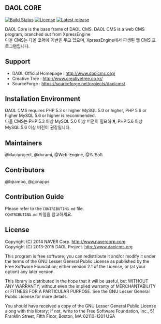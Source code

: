 ## DAOL CORE

[![Build Status](https://travis-ci.com/daolcms/daolcms.svg?branch=master)](https://travis-ci.com/daolcms/daolcms)
[![License](http://img.shields.io/badge/license-GNU%20LGPL-brightgreen.svg)](http://www.gnu.org/licenses/gpl.html)
[![Latest release](http://img.shields.io/github/release/daolcms/daolcms.svg)](https://github.com/daolcms/daolcms/releases)


DAOL Core is the base frame of DAOL CMS. DAOL CMS is a web CMS program, branched out from XpressEngine  
다올 CMS는 다올 코어에 기반을 두고 있으며, XpressEngine에서 파생된 웹 CMS 프로그램입니다.

## Support
* DAOL Official Homepage : http://www.daolcms.org/
* Creative Tree : http://www.creativetree.co.kr/
* SourceForge : https://sourceforge.net/projects/daolcms/

## Installation Environment
DAOL CMS requires PHP 5.3 or higher MySQL 5.0 or higher, PHP 5.6 or higher MySQL 5.6 or higher is recommended.  
다올 CMS는 PHP 5.3 이상 MySQL 5.0 이상 버전이 필요하며, PHP 5.6 이상 MySQL 5.6 이상 버전이 권장됩니다.

## Maintainers
@daolproject, @dorami, @Web-Engine, @YJSoft

## Contributors
@bjrambo, @gonapps

## Contribution Guide
Please refer to the `CONTRIBUTING.md` file.  
`CONTRIBUTING.md` 파일을 참고하세요.

## License
Copyright (C) 2014 NAVER Corp. <http://www.navercorp.com>  
Copyright (C) 2013-2015 DAOL Project. <http://www.daolcms.org>  

This program is free software; you can redistribute it and/or
modify it under the terms of the GNU Lesser General Public
License as published by the Free Software Foundation; either
version 2.1 of the License, or (at your option) any later version.

This library is distributed in the hope that it will be useful,
but WITHOUT ANY WARRANTY; without even the implied warranty of
MERCHANTABILITY or FITNESS FOR A PARTICULAR PURPOSE.  See the GNU
Lesser General Public License for more details.

You should have received a copy of the GNU Lesser General Public
License along with this library; if not, write to the Free Software
Foundation, Inc., 51 Franklin Street, Fifth Floor, Boston, MA  02110-1301  USA
